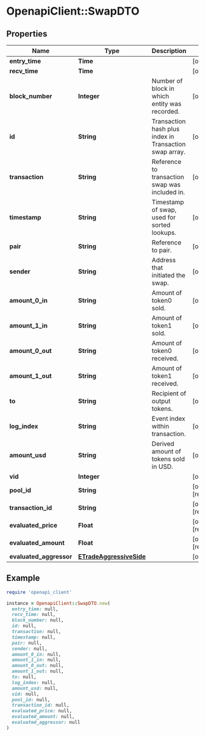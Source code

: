 # OpenapiClient::SwapDTO

## Properties

| Name | Type | Description | Notes |
| ---- | ---- | ----------- | ----- |
| **entry_time** | **Time** |  | [optional] |
| **recv_time** | **Time** |  | [optional] |
| **block_number** | **Integer** | Number of block in which entity was recorded. | [optional] |
| **id** | **String** | Transaction hash plus index in Transaction swap array. | [optional] |
| **transaction** | **String** | Reference to transaction swap was included in. | [optional] |
| **timestamp** | **String** | Timestamp of swap, used for sorted lookups. | [optional] |
| **pair** | **String** | Reference to pair. | [optional] |
| **sender** | **String** | Address that initiated the swap. | [optional] |
| **amount_0_in** | **String** | Amount of token0 sold. | [optional] |
| **amount_1_in** | **String** | Amount of token1 sold. | [optional] |
| **amount_0_out** | **String** | Amount of token0 received. | [optional] |
| **amount_1_out** | **String** | Amount of token1 received. | [optional] |
| **to** | **String** | Recipient of output tokens. | [optional] |
| **log_index** | **String** | Event index within transaction. | [optional] |
| **amount_usd** | **String** | Derived amount of tokens sold in USD. | [optional] |
| **vid** | **Integer** |  | [optional] |
| **pool_id** | **String** |  | [optional][readonly] |
| **transaction_id** | **String** |  | [optional][readonly] |
| **evaluated_price** | **Float** |  | [optional][readonly] |
| **evaluated_amount** | **Float** |  | [optional][readonly] |
| **evaluated_aggressor** | [**ETradeAggressiveSide**](ETradeAggressiveSide.md) |  | [optional] |

## Example

```ruby
require 'openapi_client'

instance = OpenapiClient::SwapDTO.new(
  entry_time: null,
  recv_time: null,
  block_number: null,
  id: null,
  transaction: null,
  timestamp: null,
  pair: null,
  sender: null,
  amount_0_in: null,
  amount_1_in: null,
  amount_0_out: null,
  amount_1_out: null,
  to: null,
  log_index: null,
  amount_usd: null,
  vid: null,
  pool_id: null,
  transaction_id: null,
  evaluated_price: null,
  evaluated_amount: null,
  evaluated_aggressor: null
)
```

